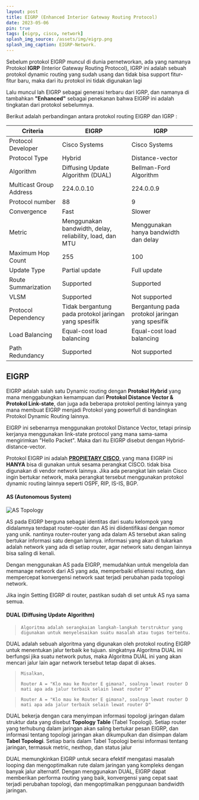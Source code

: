 ```yaml
---
layout: post
title: EIGRP (Enhanced Interior Gateway Routing Protocol)
date: 2023-05-06
pin: true
tags: [eigrp, cisco, network]
splash_img_source: /assets/img/eigrp.png
splash_img_caption: EIGRP-Network.
---
```

Sebelum protokol EIGRP muncul di dunia pernetworkan, ada yang namanya Protokol **IGRP** (Interior Gateway Routing Protocol),
IGRP ini adalah sebuah protokol dynamic routing yang sudah usang dan tidak bisa support fitur-fitur baru, maka dari itu protokol ini tidak digunakan lagi

Lalu muncul lah EIGRP sebagai generasi terbaru dari IGRP, dan namanya di tambahkan **"Enhanced"** sebagai penekanan bahwa EIGRP ini adalah tingkatan dari protokol sebelumnya.

Berikut adalah perbandingan antara protokol routing EIGRP dan IGRP :

| Criteria               | EIGRP                        | IGRP                                    |
| ----------------------| ---------------------------| ----------------------------------------|
| Protocol Developer     | Cisco Systems               | Cisco Systems                           |
| Protocol Type          | Hybrid                      | Distance-vector                          |
| Algorithm              | Diffusing Update Algorithm (DUAL) | Bellman-Ford Algorithm           |
| Multicast Group Address | 224.0.0.10                 | 224.0.0.9                             |
| Protocol number        | 88                          | 9                                     |
| Convergence            | Fast                        | Slower                                  |
| Metric                 | Menggunakan bandwidth, delay, reliability, load, dan MTU | Menggunakan hanya bandwidth dan delay  |
| Maximum Hop Count      | 255                         | 100                                     |
| Update Type            | Partial update              | Full update                              |
| Route Summarization    | Supported                   | Supported                                |
| VLSM                   | Supported                   | Not supported                            |
| Protocol Dependency    | Tidak bergantung pada protokol jaringan yang spesifik | Bergantung pada protokol jaringan yang spesifik |
| Load Balancing         | Equal-cost load balancing  | Equal-cost load balancing               |
| Path Redundancy        | Supported                   | Not supported                            |

## EIGRP
EIGRP adalah salah satu Dynamic routing dengan **Protokol Hybrid** yang mana menggabungkan kemampuan dari **Protokol Distance Vector & Protokol Link-state**, dan juga ada beberapa protokol penting lainnya yang mana membuat EIGRP menjadi Protokol yang powerfull di bandingkan Protokol Dynamic Routing lainnya.

EIGRP ini sebenarnya menggunakan protokol Distance Vector, tetapi prinsip kerjanya menggunakan link-state protocol yang mana sama-sama mengirimkan "Hello Packet". Maka dari itu EIGRP disebut dengan Hybrid-distance-vector.

Protokol EIGRP ini adalah **<u>PROPIETARY CISCO</u>**, yang mana EIGRP ini **HANYA** bisa di gunakan untuk sesama perangkat CISCO. tidak bisa digunakan di vendor network lainnya. Jika ada perangkat lain selain Cisco ingin bertukar network, maka perangkat tersebut menggunakan protokol dynamic routing lainnya seperti OSPF, RIP, IS-IS, BGP. 

#### AS (Autonomous System)

![AS Topology](https://ptgmedia.pearsoncmg.com/images/chap2_9781587145254/elementLinks/02fig01_alt.jpg)

AS pada EIGRP berguna sebagai identitas dari suatu kelompok yang didalamnya terdapat router-router dan AS ini diidentifikasi dengan nomor yang unik. nantinya router-router yang ada dalam AS tersebut akan saling bertukar informasi satu dengan lainnya. informasi yang akan di tukarkan adalah network yang ada di setiap router, agar network satu dengan lainnya bisa saling di kenali.

Dengan menggunakan AS pada EIGRP, memudahkan untuk mengelola dan memanage network dari AS yang ada, memperbaiki efisiensi routing, dan mempercepat konvergensi network saat terjadi perubahan pada topologi network.

Jika ingin Setting EIGRP di router, pastikan sudah di set untuk AS nya sama semua.

#### DUAL (Diffusing Update Algorithm)
> `Algoritma adalah serangkaian langkah-langkah terstruktur yang digunakan untuk menyelesaikan suatu masalah atau tugas tertentu.`

DUAL adalah sebuah algoritma yang digunakan oleh protokol routing EIGRP untuk menentukan jalur terbaik ke tujuan. singkatnya Algoritma DUAL ini berfungsi jika suatu network putus, maka Algoritma DUAL ini yang akan mencari jalur lain agar network tersebut tetap dapat di akses. 

> `Misalkan,`
>
> `Router A = "Klo mau ke Router E gimana?, soalnya lewat router D mati apa ada jalur terbaik selain lewat router D"`

> `Router A = "Klo mau ke Router E gimana?, soalnya lewat router D mati apa ada jalur terbaik selain lewat router D"`


DUAL bekerja dengan cara menyimpan informasi topologi jaringan dalam struktur data yang disebut **Topology Table** (Tabel Topologi). Setiap router yang terhubung dalam jaringan akan saling bertukar pesan EIGRP, dan informasi tentang topologi jaringan akan dikumpulkan dan disimpan dalam **Tabel Topologi**. Setiap baris dalam Tabel Topologi berisi informasi tentang jaringan, termasuk metric, nexthop, dan status jalur

DUAL memungkinkan EIGRP untuk secara efektif mengatasi masalah looping dan mengoptimalkan rute dalam jaringan yang kompleks dengan banyak jalur alternatif. Dengan menggunakan DUAL, EIGRP dapat memberikan performa routing yang baik, konvergensi yang cepat saat terjadi perubahan topologi, dan mengoptimalkan penggunaan bandwidth jaringan.

